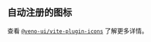 ## 自动注册的图标

查看 [`@veno-ui/vite-plugin-icons`](https://github.com/qq15725/veno-ui/blob/master/packages/vite-plugin-icons) 了解更多详情。

